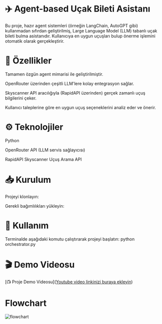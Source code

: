 # ✈️ Agent-based Uçak Bileti Asistanı

Bu proje, hazır agent sistemleri (örneğin LangChain, AutoGPT gibi) kullanmadan sıfırdan geliştirilmiş, Large Language Model (LLM) tabanlı uçak bileti bulma asistanıdır. Kullanıcıya en uygun uçuşları bulup önerme işlemini otomatik olarak gerçekleştirir.

# 🚀 Özellikler

Tamamen özgün agent mimarisi ile geliştirilmiştir.

OpenRouter üzerinden çeşitli LLM'lere kolay entegrasyon sağlar.

Skyscanner API aracılığıyla (RapidAPI üzerinden) gerçek zamanlı uçuş bilgilerini çeker.

Kullanıcı taleplerine göre en uygun uçuş seçeneklerini analiz eder ve önerir.

# ⚙️ Teknolojiler

Python

OpenRouter API (LLM servis sağlayıcısı)

RapidAPI Skyscanner Uçuş Arama API

# 📥 Kurulum

Projeyi klonlayın:

Gerekli bağımlılıkları yükleyin:

# 🚦 Kullanım

Terminalde aşağıdaki komutu çalıştırarak projeyi başlatın:
python orchestrator.py

# 🎬 Demo Videosu

[📺 Proje Demo Videosu]([Youtube video linkinizi buraya ekleyin](https://youtu.be/EfIe4-iiz0U))

# Flowchart 

![flowchart](https://github.com/user-attachments/assets/120449c2-7364-4ce4-a661-936bc23b3858)
